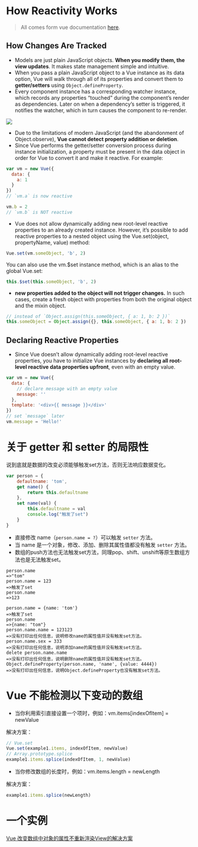 # How Reactivity Works

> All comes form vue documentation [here](https://vuejs.org/v2/guide/reactivity.html).

## How Changes Are Tracked

- Models are just plain JavaScript objects. **When you modify them, the view updates**. It makes state management simple and intuitive.
- When you pass a plain JavaScript object to a Vue instance as its data option, Vue will walk through all of its properties and convert them to **getter/setters** using `Object.defineProperty`. 
- Every component instance has a corresponding watcher instance, which records any properties “touched” during the component’s render as dependencies. Later on when a dependency’s setter is triggered, it notifies the watcher, which in turn causes the component to re-render.

![](http://lcjim-img.oss-cn-beijing.aliyuncs.com/2020-02-12-192457.jpg)

- Due to the limitations of modern JavaScript (and the abandonment of Object.observe), **Vue cannot detect property addition or deletion**. 
- Since Vue performs the getter/setter conversion process during instance initialization, a property must be present in the data object in order for Vue to convert it and make it reactive. For example:

```javascript
var vm = new Vue({
  data: {
    a: 1
  }
})
// `vm.a` is now reactive

vm.b = 2
// `vm.b` is NOT reactive
```

- Vue does not allow dynamically adding new root-level reactive properties to an already created instance. However, it’s possible to add reactive properties to a nested object using the Vue.set(object, propertyName, value) method:

```javascript
Vue.set(vm.someObject, 'b', 2)
```
You can also use the vm.$set instance method, which is an alias to the global Vue.set:

```javascript
this.$set(this.someObject, 'b', 2)
```

- **new properties added to the object will not trigger changes.**  In such cases, create a fresh object with properties from both the original object and the mixin object.

```javascript
// instead of `Object.assign(this.someObject, { a: 1, b: 2 })`
this.someObject = Object.assign({}, this.someObject, { a: 1, b: 2 })
```

## Declaring Reactive Properties

- Since Vue doesn’t allow dynamically adding root-level reactive properties, you have to initialize Vue instances by **declaring all root-level reactive data properties upfront**, even with an empty value.

```javascript
var vm = new Vue({
  data: {
    // declare message with an empty value
    message: ''
  },
  template: '<div>{{ message }}</div>'
})
// set `message` later
vm.message = 'Hello!'
```

# 关于 getter 和 setter 的局限性

说到底就是数据的改变必须能够触发set方法，否则无法响应数据变化。

```javascript
var person = {
    defaultname: 'tom',
    get name() {
        return this.defaultname
    },
    set name(val) {
        this.defaultname = val
        console.log("触发了set")
    }
}
```

- 直接修改 name（`person.name = ?`）可以触发 `setter` 方法。
- 当 name 是一个对象，修改、添加、删除其属性值都没有触发 `setter` 方法。
- 数组的push方法也无法触发set方法，同理pop、shift、unshift等原生数组方法也是无法触发set。


```
person.name
=>"tom"
person.name = 123
=>触发了set
person.name
=>123
```

```
person.name = {name: 'tom'}
=>触发了set
person.name
=>{name: "tom"}
person.name.name = 123123
=>没有打印出任何信息，说明修改name的属性值并没有触发set方法。
person.name.sex = 333
=>没有打印出任何信息，说明添加name的属性值并没有触发set方法。
delete person.name.name
=>没有打印出任何信息，说明删除name的属性值并没有触发set方法。
Object.defineProperty(person.name, 'name', {value: 4444})
=>没有打印出任何信息，说明Object.defineProperty也没有触发set方法。
```

# Vue 不能检测以下变动的数组

- 当你利用索引直接设置一个项时，例如：vm.items\[indexOfItem\] = newValue

解决方案：
```javascript
// Vue.set
Vue.set(example1.items, indexOfItem, newValue)
// Array.prototype.splice
example1.items.splice(indexOfItem, 1, newValue)
```

- 当你修改数组的长度时，例如：vm.items.length = newLength

解决方案：
```javascript
example1.items.splice(newLength)
```

# 一个实例

[Vue 改变数组中对象的属性不重新渲染View的解决方案](https://www.cnblogs.com/tugenhua0707/p/7440400.html)